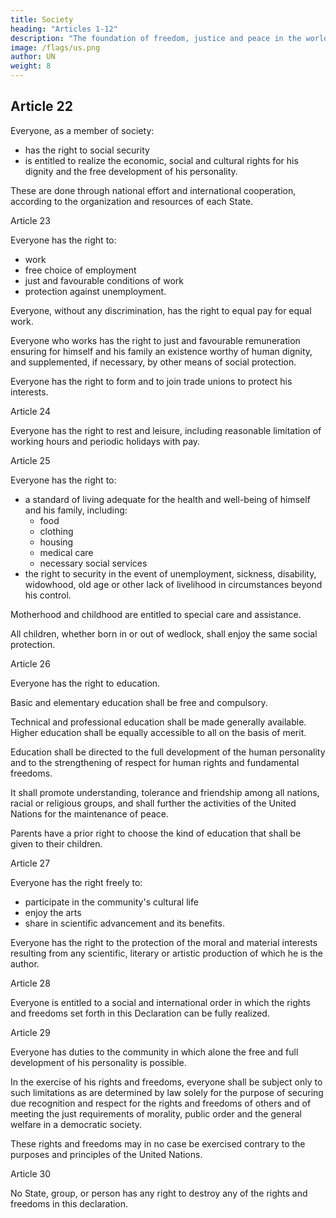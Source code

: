```yaml
---
title: Society
heading: "Articles 1-12"
description: "The foundation of freedom, justice and peace in the world is the recognition of the inherent dignity, and the equal and inalienable rights of all members of the human family"
image: /flags/us.png
author: UN
weight: 8
---
```




## Article 22

Everyone, as a member of society:
- has the right to social security
- is entitled to realize the economic, social and cultural rights for his dignity and the free development of his personality.

These are done through national effort and international cooperation, according to the organization and resources of each State.


Article 23

Everyone has the right to:
- work
- free choice of employment
- just and favourable conditions of work
- protection against unemployment.

Everyone, without any discrimination, has the right to equal pay for equal work.

Everyone who works has the right to just and favourable remuneration ensuring for himself and his family an existence worthy of human dignity, and supplemented, if necessary, by other means of social protection.

Everyone has the right to form and to join trade unions to protect his interests.


Article 24

Everyone has the right to rest and leisure, including reasonable limitation of working hours and periodic holidays with pay.


Article 25

Everyone has the right to:
- a standard of living adequate for the health and well-being of himself and his family, including:
  - food
  - clothing
  - housing
  - medical care
  - necessary social services
- the right to security in the event of unemployment, sickness, disability, widowhood, old age or other lack of livelihood in circumstances beyond his control.

Motherhood and childhood are entitled to special care and assistance. 

All children, whether born in or out of wedlock, shall enjoy the same social protection.


Article 26

Everyone has the right to education. 

Basic and elementary education shall be free<!-- , at least in the elementary and fundamental stages. Elementary education shall be --> and compulsory. 

Technical and professional education shall be made generally available. Higher education shall be equally accessible to all on the basis of merit.

Education shall be directed to the full development of the human personality and to the strengthening of respect for human rights and fundamental freedoms. 

It shall promote understanding, tolerance and friendship among all nations, racial or religious groups, and shall further the activities of the United Nations for the maintenance of peace.

Parents have a prior right to choose the kind of education that shall be given to their children.


Article 27

Everyone has the right freely to:
- participate in the community's cultural life
- enjoy the arts
- share in scientific advancement and its benefits.

Everyone has the right to the protection of the moral and material interests resulting from any scientific, literary or artistic production of which he is the author.


Article 28

Everyone is entitled to a social and international order in which the rights and freedoms set forth in this Declaration can be fully realized.



Article 29

Everyone has duties to the community in which alone the free and full development of his personality is possible.

In the exercise of his rights and freedoms, everyone shall be subject only to such limitations as are determined by law solely for the purpose of securing due recognition and respect for the rights and freedoms of others and of meeting the just requirements of morality, public order and the general welfare in a democratic society.

These rights and freedoms may in no case be exercised contrary to the purposes and principles of the United Nations.


Article 30

<!-- Nothing in this Declaration may be interpreted as implying for  -->

No State, group, or person has any right to <!-- engage in any activity or to perform any act aimed at the --> destroy any of the rights and freedoms in this declaration.<!--  set forth herein. -->
